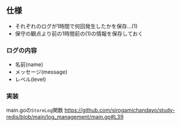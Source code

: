 ## 仕様

* それぞれのログが1時間で何回発生したかを保存...(1)
* 保守の観点より前の1時間前の(1)の情報を保存しておく

### ログの内容
* 名前(name)
* メッセージ(message)
* レベル(level)

### 実装

main.goの`StoreLog`関数
https://github.com/sirogamichandayo/study-redis/blob/main/log_management/main.go#L39